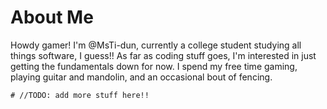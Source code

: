   # About Me #
Howdy gamer! I'm @MsTi-dun, currently a college student studying all things software, I guess!!
As far as coding stuff goes, I'm interested in just getting the fundamentals down for now.
I spend my free time gaming, playing guitar and mandolin, and an occasional bout of fencing.

    # //TODO: add more stuff here!!
